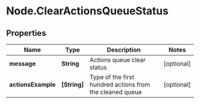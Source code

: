 # Node.ClearActionsQueueStatus

## Properties

Name | Type | Description | Notes
------------ | ------------- | ------------- | -------------
**message** | **String** | Actions queue clear status | [optional] 
**actionsExample** | **[String]** | Type of the first hundred actions from the cleaned queue | [optional] 


